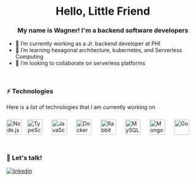 # <div align="center"> Hello, Little Friend </div>

### <div align="center"> My name is Wagner! I'm a backend software developers </div>  

- 🔭 I’m currently working as a Jr. backend developer at PHI
- 🌱 I’m learning hexagonal architecture, kubernetes, and Serverless Computing
- 👯 I’m looking to collaborate on serverless platforms

</br>

### ⚡ Technologies

Here is a list of technologies that I am currently working on

<div align="left">  
<img style="margin: 10px, padding: 10" src="https://devicons.github.io/devicon/devicon.git/icons/nodejs/nodejs-original-wordmark.svg" alt="Node.js" height="40" />
<img style="margin: 10px" src="https://devicons.github.io/devicon/devicon.git/icons/typescript/typescript-original.svg" alt="TypeScript" height="40" />  
<img style="margin: 10px" src="https://devicons.github.io/devicon/devicon.git/icons/javascript/javascript-original.svg" alt="JavaScript" height="40" />  
<img style="margin: 10px" src="https://devicons.github.io/devicon/devicon.git/icons/docker/docker-original-wordmark.svg" alt="Docker" height="40" />  
<img style="margin: 10px" src="https://www.vectorlogo.zone/logos/rabbitmq/rabbitmq-icon.svg" alt="RabbitMQ" height="40" />  
<img style="margin: 10px" src="https://devicons.github.io/devicon/devicon.git/icons/mysql/mysql-original-wordmark.svg" alt="MySQL" height="40" />  
<img style="margin: 10px" src="https://devicons.github.io/devicon/devicon.git/icons/mongodb/mongodb-original-wordmark.svg" alt="MongoDB" height="40" />
<img style="margin: 10px" src="https://devicons.github.io/devicon/devicon.git/icons/go/go-original.svg" alt="Go" height="40" />  
</div>  

</br>

### 💬 Let's talk!

<div align="left">
<a href="https://www.linkedin.com/in/marqueswsm/" target="_blank">
  <img src=https://img.shields.io/badge/linkedin-%231E77B5.svg?&style=for-the-badge&logo=linkedin&logoColor=white alt=linkedin style="margin-bottom: 5px;" />
</a>
</div>  
